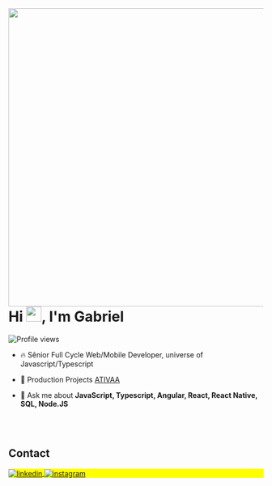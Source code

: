 <img align="right" height="590em" src="https://raw.githubusercontent.com/gist/maykbrito/618ef18e3bbb7cdfd200f3a4fc1aabc6/raw/201d47c76006c99fe0dc55ea92e76bdca5537f08/githubcard.svg"/>
<h1 align="left">Hi <img src="https://raw.githubusercontent.com/kaueMarques/kaueMarques/master/hi.gif" height="30px">, I'm Gabriel</h1>
<p align="left"> <img src="https://komarev.com/ghpvc/?username=maykbrito&color=yellow" alt="Profile views" /> </p>

- 🔥 Sênior Full Cycle Web/Mobile Developer, universe of Javascript/Typescript

- 🔭 Production Projects [ATIVAA](https://github.com/sosferidasmedicas)

- 💬 Ask me about **JavaScript, Typescript, Angular, React, React Native, SQL, Node.JS**

<!--

<br><br>

## 🛠 &nbsp;Tech Stack

![JavaScript](https://img.shields.io/badge/-JavaScript-05122A?style=flat&logo=javascript)&nbsp;
![Node.js](https://img.shields.io/badge/-Node.js-05122A?style=flat&logo=node.js)&nbsp;
![HTML](https://img.shields.io/badge/-HTML-05122A?style=flat&logo=HTML5)&nbsp;
![CSS](https://img.shields.io/badge/-CSS-05122A?style=flat&logo=CSS3&logoColor=1572B6)&nbsp;
![Angular](https://img.shields.io/badge/-Angular-05122A?style=flat&logo=Angular)&nbsp;
![React](https://img.shields.io/badge/-React-05122A?style=flat&logo=react)&nbsp;
![Git](https://img.shields.io/badge/-Git-05122A?style=flat&logo=git)&nbsp;
![GitHub](https://img.shields.io/badge/-GitHub-05122A?style=flat&logo=github)&nbsp;
![Markdown](https://img.shields.io/badge/-Markdown-05122A?style=flat&logo=markdown)&nbsp;
![Visual Studio Code](https://img.shields.io/badge/-Visual%20Studio%20Code-05122A?style=flat&logo=visual-studio-code&logoColor=007ACC)&nbsp;



<br><br>

## ⚙️ &nbsp;GitHub Analytics

<p align="left">
<img width="530em" src="https://github-readme-stats.vercel.app/api?username=Gabrielfusf&show_icons=true&theme=vision-friendly-dark" alt="Gabrielfusf's stats"/>
<img width="530em" src="https://github-readme-stats.vercel.app/api/top-langs/?username=Gabrielfusf&layout=compact&theme=vision-friendly-dark" alt="Gabrielfusf's most languages"/>
</p>
-->

<br><br>

## Contact

<p align="left" style="background:yellow">
<a href="https://www.linkedin.com/in/joao-gabriel-fuschilo-faria-7a1a37115/" target="_blank">
  <img align="center" src="https://img.shields.io/badge/-Gabrielfusf-05122A?style=flat&logo=linkedin" alt="linkedin"/>
</a>
<a href="https://instagram.com/cybergabrielfusf" target="_blank">
 <img align="center" src="https://img.shields.io/badge/-Gabrielfusf-05122A?style=flat&logo=instagram" alt="instagram"/>
</a>
</p>

<!--



**Gabrielfusf/Gabrielfusf** is a ✨ _special_ ✨ repository because its `README.md` (this file) appears on your GitHub profile.

Here are some ideas to get you started:

- 🔭 I’m currently working on ...
- 🌱 I’m currently learning ...
- 👯 I’m looking to collaborate on ...
- 🤔 I’m looking for help with ...
- 💬 Ask me about ...
- 📫 How to reach me: ...
- 😄 Pronouns: ...
- ⚡ Fun fact: ...
-->

